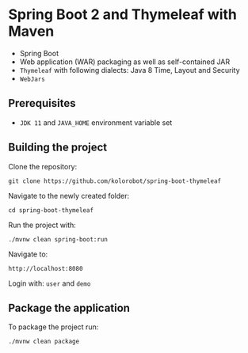 Spring Boot 2 and Thymeleaf with Maven
======================================

- Spring Boot 
- Web application (WAR) packaging as well as self-contained JAR
- `Thymeleaf` with following dialects: Java 8 Time, Layout and Security
- `WebJars`

Prerequisites
-------------

- `JDK 11` and `JAVA_HOME` environment variable set 

Building the project
--------------------

Clone the repository:

    git clone https://github.com/kolorobot/spring-boot-thymeleaf

Navigate to the newly created folder:

    cd spring-boot-thymeleaf

Run the project with:

    ./mvnw clean spring-boot:run

Navigate to:

    http://localhost:8080

Login with: `user` and `demo`

Package the application
-----------------------

To package the project run:

    ./mvnw clean package



